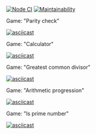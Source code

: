 [![Node CI](https://github.com/IlliaTemnov/frontend-project-lvl1/workflows/Node%20CI/badge.svg)](https://github.com/IlliaTemnov/frontend-project-lvl1/actions)
[![Maintainability](https://api.codeclimate.com/v1/badges/71f8e550658aa9c68326/maintainability)](https://codeclimate.com/github/IlliaTemnov/frontend-project-lvl1/maintainability)


Game: "Parity check"

  [![asciicast](https://asciinema.org/a/7lMcNnxI8Z5sgazHv19ttMcqP.svg)](https://asciinema.org/a/7lMcNnxI8Z5sgazHv19ttMcqP)

Game: "Calculator"

  [![asciicast](https://asciinema.org/a/Ih03rU48b4vvl1Eo7sgZZpUKF.svg)](https://asciinema.org/a/Ih03rU48b4vvl1Eo7sgZZpUKF)

Game: "Greatest common divisor"

  [![asciicast](https://asciinema.org/a/LG8KShaMGuh3zHcpHi0tPT4Ao.svg)](https://asciinema.org/a/LG8KShaMGuh3zHcpHi0tPT4Ao)

Game: "Arithmetic progression"

  [![asciicast](https://asciinema.org/a/yyPJD9m0niiCyFaed1VBKo5Bm.svg)](https://asciinema.org/a/yyPJD9m0niiCyFaed1VBKo5Bm)

Game: "Is prime number"

  [![asciicast](https://asciinema.org/a/lZZIiJ7DjSewp5EvPGiRkv7zL.svg)](https://asciinema.org/a/lZZIiJ7DjSewp5EvPGiRkv7zL)
